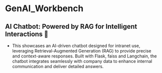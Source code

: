 # GenAI_Workbench
## AI Chatbot: Powered by RAG for Intelligent Interactions 👑
- This showcases an AI-driven chatbot designed for intranet use, leveraging Retrieval-Augmented Generation (RAG) to provide precise and context-aware responses. Built with Flask, faiss and Langchain, the chatbot integrates seamlessly with company data to enhance internal communication and deliver detailed answers.
